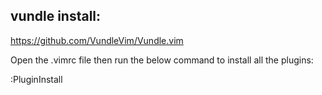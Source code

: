vundle install:
------------------------------------------------------------------------------
https://github.com/VundleVim/Vundle.vim


Open the .vimrc file then run the below command to install all the plugins:

:PluginInstall
